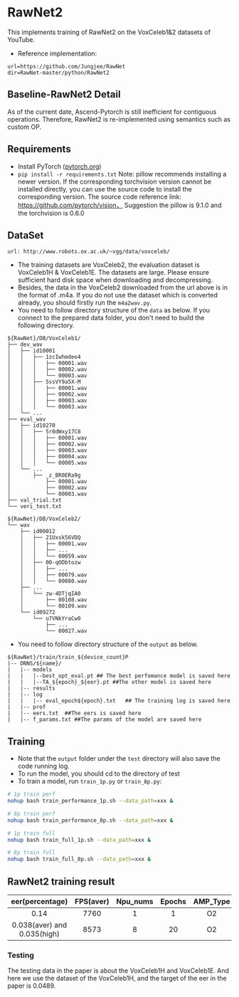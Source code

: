 # RawNet2

This implements training of RawNet2 on the VoxCeleb1&2 datasets of YouTube.

- Reference implementation:

```
url=https://github.com/Jungjee/RawNet
dir=RawNet-master/python/RawNet2 
```

## Baseline-RawNet2 Detail

As of the current date, Ascend-Pytorch is still inefficient for contiguous operations. Therefore, RawNet2  is re-implemented using semantics such as custom OP. 

## Requirements 

- Install PyTorch ([pytorch.org](http://pytorch.org))
- `pip install -r requirements.txt`
   Note: pillow recommends installing a newer version. If the corresponding torchvision version cannot be installed directly, you can use the source code to install the corresponding version. The source code reference link: https://github.com/pytorch/vision，
Suggestion the pillow is 9.1.0 and the torchvision is 0.6.0

## DataSet

```
url: http://www.robots.ox.ac.uk/~vgg/data/voxceleb/
```

- The training datasets are VoxCeleb2, the evaluation dataset is VoxCeleb1H & VoxCeleb1E. The datasets are large. Please ensure sufficient hard disk space when downloading and decompressing.
- Besides, the data in the VoxCeleb2 downloaded from the url above is in the format of .m4a. If you do not use the dataset which is converted already, you should firstly run the `m4a2wav.py`.
- You need to follow directory structure of the `data` as below. If you connect to the prepared data folder, you don't need to build the following directory.

```
${RawNet}/DB/VoxCeleb1/
├── dev_wav
│   ├── id10001
│   │   ├── 1zcIwhmdeo4
│   │   │   ├── 00001.wav
│   │   │   ├── 00002.wav
│   │   │   └── 00003.wav
│   │   ├── 5ssVY9a5X-M
│   │   │   ├── 00001.wav
│   │   │   ├── 00002.wav
│   │   │   ├── 00003.wav
│   │   │   └── 00003.wav
│   └── ...
├── eval_wav
│   ├── id10270
│   │   ├── 5r0dWxy17C8
│   │   │   ├── 00001.wav
│   │   │   ├── 00002.wav
│   │   │   ├── 00003.wav
│   │   │   ├── 00004.wav
│   │   │   └── 00005.wav
│   └── ...
│       ├── _z_BR0ERa9g
│           ├── 00001.wav
│           ├── 00002.wav
│           └── 00003.wav
├── val_trial.txt
└── veri_test.txt 

${RawNet}/DB/VoxCeleb2/
└── wav
    ├── id00012
    │   ├── 21Uxsk56VDQ
    │   │   ├── 00001.wav
    │   │   ├── ...
    │   │   └── 00059.wav
    │   ├── 00-qODbtozw
    │   │   ├── ...
    │   │   ├── 00079.wav
    │   │   └── 00080.wav
    ├── ...
    │   └── zw-4DTjqIA0
    │       ├── 00108.wav
    │       └── 00109.wav
    └── id09272
        └── u7VNkYraCw0
            ├── ...
            └── 00027.wav
```

- You need to follow directory structure of the `output` as below.

```
${RawNet}/train/train_${device_count}P
|-- DNNS/${name}/
|   |-- models
|   |   |--best_opt_eval.pt ## The best perfomance model is saved here
|   |   |--TA_${epoch}_${eer}.pt ##The other model is saved here
|   |-- results
|   |-- log
|   |   |-- eval_epoch${epoch}.txt   ## The training log is saved here
|   |-- prof
|   |-- eers.txt  ##The eers is saved here
|   |-- f_params.txt ##The params of the model are saved here
```

## Training #

- Note that the `output` folder under the `test` directory will also save the code running log.
- To run the model, you should cd to the directory of test
- To train a model, run `train_1p.py` or `train_8p.py`: 

```bash
# 1p train perf
nohup bash train_performance_1p.sh --data_path=xxx &

# 8p train perf
nohup bash train_performance_8p.sh --data_path=xxx &

# 1p train full
nohup bash train_full_1p.sh --data_path=xxx &

# 8p train full
nohup bash train_full_8p.sh --data_path=xxx &

```

## RawNet2 training result 

|       eer(percentage)       | FPS(aver) | Npu_nums | Epochs | AMP_Type |
| :-------------------------: | :-------: | :------: | :----: | :------: |
|            0.14             |   7760    |    1     |   1    |    O2    |
| 0.038(aver) and 0.035(high) |   8573    |    8     |   20   |    O2    |

### **Testing**

The testing data in the paper is about the VoxCeleb1H and VoxCeleb1E. And here we use the dataset of the VoxCeleb1H, and the target of the eer in the paper is 0.0489.
